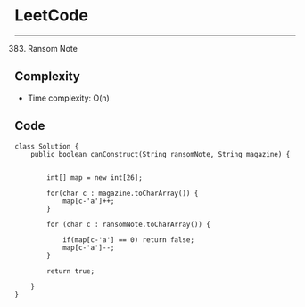[//]: # (# Intuition)
<!-- Describe your first thoughts on how to solve this problem. -->


# LeetCode
___
383. Ransom Note

[//]: # (## Approach)

[//]: # (<!-- Describe your approach to solving the problem. -->)


## Complexity

- Time complexity: O(n)

[//]: # (<!-- Add your time complexity here, e.g. $$O&#40;n&#41;$$ -->)

[//]: # ()
[//]: # ([//]: # &#40;- Space complexity:&#41;)
[//]: # (<!-- Add your space complexity here, e.g. $$O&#40;n&#41;$$ -->)

## Code
```
class Solution {
    public boolean canConstruct(String ransomNote, String magazine) {
        
        
        int[] map = new int[26];

        for(char c : magazine.toCharArray()) {
            map[c-'a']++;
        }

        for (char c : ransomNote.toCharArray()) {
            
            if(map[c-'a'] == 0) return false;
            map[c-'a']--;
        }

        return true;

    }
}
```